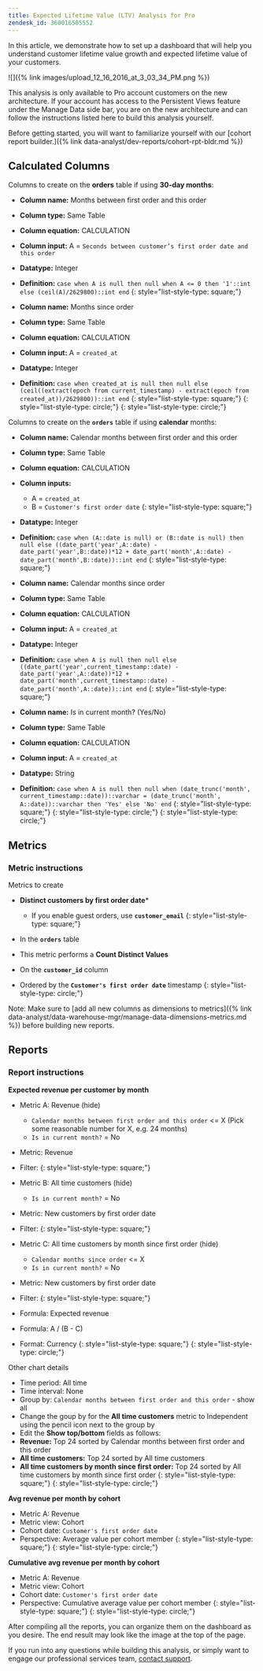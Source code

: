 ```yaml
---
title: Expected Lifetime Value (LTV) Analysis for Pro
zendesk_id: 360016505552
---
```


In this article, we demonstrate how to set up a dashboard that will help you understand customer lifetime value growth and expected lifetime value of your customers.

![]({% link images/upload_12_16_2016_at_3_03_34_PM.png %})

This analysis is only available to Pro account customers on the new architecture. If your account has access to the Persistent Views feature under the Manage Data side bar, you are on the new architecture and can follow the instructions listed here to build this analysis yourself.

Before getting started, you will want to familiarize yourself with our [cohort report builder.]({% link data-analyst/dev-reports/cohort-rpt-bldr.md %})

## Calculated Columns

Columns to create on the **orders** table if using **30-day months**:

* **Column name:** Months between first order and this order
* **Column type:** Same Table
* **Column equation:** CALCULATION
* **Column input:** A = `Seconds between customer’s first order date and this order`
* **Datatype:** Integer
* <strong>Definition: </strong>`case when A is null then null when A <= 0 then '1'::int else (ceil(A)/2629800)::int end`
{: style="list-style-type: square;"}

* **Column name:** Months since order
* **Column type:** Same Table
* **Column equation:** CALCULATION
* **Column input:** A = `created_at`
* **Datatype:** Integer
* <strong>Definition: </strong>`case when created_at is null then null else (ceil((extract(epoch from current_timestamp) - extract(epoch from created_at))/2629800))::int end`
{: style="list-style-type: square;"}
{: style="list-style-type: circle;"}
{: style="list-style-type: circle;"}

Columns to create on the **`orders`** table if using **calendar** months:

* **Column name:** Calendar months between first order and this order
* **Column type:** Same Table
* **Column equation:** CALCULATION
* **Column inputs:**
  * A = `created_at`
  * B = `Customer's first order date`
  {: style="list-style-type: square;"}

* **Datatype:** Integer
* <strong>Definition: </strong>`case when (A::date is null) or (B::date is null) then null else ((date_part('year',A::date) - date_part('year',B::date))*12 + date_part('month',A::date) - date_part('month',B::date))::int end`
{: style="list-style-type: square;"}

* **Column name:** Calendar months since order
* **Column type:** Same Table
* **Column equation:** CALCULATION
* **Column input:** A = `created_at`
* **Datatype:** Integer
* <strong>Definition: </strong>`case when A is null then null else ((date_part('year',current_timestamp::date) - date_part('year',A::date))*12 + date_part('month',current_timestamp::date) - date_part('month',A::date))::int end`
{: style="list-style-type: square;"}

* **Column name:** Is in current month? (Yes/No)
* **Column type:** Same Table
* **Column equation:** CALCULATION
* **Column input:** A = `created_at`
* **Datatype:** String
* <strong>Definition: </strong>`case when A is null then null when (date_trunc('month', current_timestamp::date))::varchar = (date_trunc('month', A::date))::varchar then 'Yes' else 'No' end`
{: style="list-style-type: square;"}
{: style="list-style-type: circle;"}
{: style="list-style-type: circle;"}

## Metrics

### Metric instructions

Metrics to create

* **Distinct customers by first order date***
  * If you enable guest orders, use <span class="wysiwyg-color-blue">**`customer_email`**</span>
  {: style="list-style-type: square;"}

* In the <span class="wysiwyg-color-blue">**`orders`**</span> table
* This metric performs a **Count Distinct Values**
* On the <span class="wysiwyg-color-blue">**`customer_id`**</span> column
* Ordered by the <span class="wysiwyg-color-blue">**`Customer's first order date`**</span> timestamp
{: style="list-style-type: circle;"}

Note: Make sure to [add all new columns as dimensions to metrics]({% link data-analyst/data-warehouse-mgr/manage-data-dimensions-metrics.md %}) before building new reports.

## Reports

### Report instructions

**Expected revenue per customer by month**

* Metric A: Revenue (hide)
  * `Calendar months between first order and this order` &lt;= X (Pick some reasonable number for X, e.g. 24 months)
  * `Is in current month?` = No

* Metric: Revenue
* Filter:
{: style="list-style-type: square;"}

* Metric B: All time customers (hide)
  * `Is in current month?` = No

* Metric: New customers by first order date
* Filter:
{: style="list-style-type: square;"}

* Metric C: All time customers by month since first order (hide)
  * `Calendar months since order` &lt;= X
  * `Is in current month?` = No

* Metric: New customers by first order date
* Filter:
{: style="list-style-type: square;"}

* Formula: Expected revenue
* Formula: A / (B - C)
* Format: Currency
{: style="list-style-type: square;"}
{: style="list-style-type: circle;"}

Other chart details

* Time period: All time
* Time interval: None
* Group by: `Calendar months between first order and this order` - show all
* Change the goup by for the **All time customers** metric to Independent using the pencil icon next to the group by
* Edit the **Show top/bottom** fields as follows:
* **Revenue:** Top 24 sorted by Calendar months between first order and this order
* **All time customers:** Top 24 sorted by All time customers
* **All time customers by month since first order:** Top 24 sorted by All time customers by month since first order
{: style="list-style-type: square;"}
{: style="list-style-type: circle;"}

**Avg revenue per month by cohort**

* Metric A: Revenue
* Metric view: Cohort
* Cohort date: `Customer's first order date`
* Perspective: Average value per cohort member
{: style="list-style-type: square;"}
{: style="list-style-type: circle;"}

**Cumulative avg revenue per month by cohort**

* Metric A: Revenue
* Metric view: Cohort
* Cohort date: `Customer's first order date`
* Perspective: Cumulative average value per cohort member
{: style="list-style-type: square;"}
{: style="list-style-type: circle;"}

After compiling all the reports, you can organize them on the dashboard as you desire. The end result may look like the image at the top of the page.

If you run into any questions while building this analysis, or simply want to engage our professional services team, [contact support](https://support.magento.com/hc/en-us/articles/360016503692).
